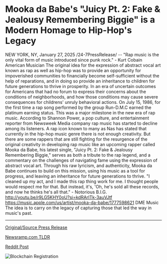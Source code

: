 # Mooka da Babe's "Juicy Pt. 2: Fake & Jealousy Remembering Biggie" is a Modern Homage to Hip-Hop's Legacy

NEW YORK, NY, January 27, 2025 /24-7PressRelease/ -- "Rap music is the only vital form of music introduced since punk rock." - Kurt Cobain American Musician  The original idea for the expression of abstract vocal art known as rap as well as hip-hop was to provide an opportunity for impoverished communities to financially become self-sufficient without the help of reparations, and in doing so provide an inheritance to children for future generations to thrive in prosperity.  In an era of uncertain outcomes for Americans that had no forum to express their concerns about the conditions of neighborhoods, and how those conditions may cause severe consequences for childrens' unruly behavioral actions.   On July 15, 1986, for the first time a rap song performed by the group Run-D.M.C earned the platinum earning status.   This was a major milestone in the new era of rap music. According to Shannon Power, a pop culture, and entertainment reporter from Newsweek Media company rap music has started to decline among its listeners. A rap icon known to many as Nas has stated that currently in the hip-hop music genre there is not enough creativity.  But there are some rappers that are still fighting for the resurgence of the original creativity in developing rap music like an upcoming rapper called Mooka da Babe, his latest single, "Juicy Pt. 2: Fake & Jealousy Remembering Biggie," serves as both a tribute to the rap legend, and a commentary on the challenges of navigating fame using the expression of abstract vocal art. Through his raw lyricism, and authenticity, Mooka da Babe continues to build on this mission, using his music as a tool for progress, and leaving an inheritance for future generations to thrive.  "I cleaned up my act, and I made this rap thing work for me. I thought people would respect me for that. But instead, it's, 'Oh, he's sold all these records, and now he thinks he's all that." - Notorious B.I.G.  http://youtu.be/r9LG5KHY0oU?si=kdRArITk-3auVJtf  https://music.apple.com/us/artist/mooka-da-babe/1777598621  DME Music  The idea is to carry on the legacy of capturing those that led the way in music's past. 

---

[Original/Source Press Release](https://www.24-7pressrelease.com/press-release/519163/mooka-da-babes-juicy-pt-2-fake-jealousy-remembering-biggie-is-a-modern-homage-to-hip-hops-legacy)
                    

[Newsramp.com TLDR](https://newsramp.com/curated-news/rap-music-evolution-from-legacy-to-creativity-revival/479cc611c3d0e7d8b62169a9bd758d0e) 

 



[Reddit Post](https://www.reddit.com/r/Lifestyle_Culture/comments/1ib3b3h/rap_music_evolution_from_legacy_to_creativity/) 



![Blockchain Registration](https://cdn.newsramp.app/24-7PressRelease/qrcode/251/27/notePqy_.webp)